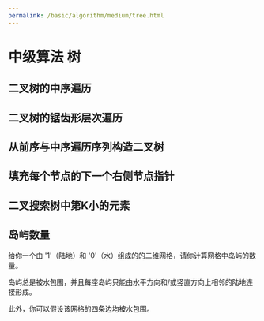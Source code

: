 ```yaml
---
permalink: /basic/algorithm/medium/tree.html
---
```


# 中级算法 树

## 二叉树的中序遍历

## 二叉树的锯齿形层次遍历

## 从前序与中序遍历序列构造二叉树

## 填充每个节点的下一个右侧节点指针

## 二叉搜索树中第K小的元素

## 岛屿数量

给你一个由 '1'（陆地）和 '0'（水）组成的的二维网格，请你计算网格中岛屿的数量。

岛屿总是被水包围，并且每座岛屿只能由水平方向和/或竖直方向上相邻的陆地连接形成。

此外，你可以假设该网格的四条边均被水包围。

